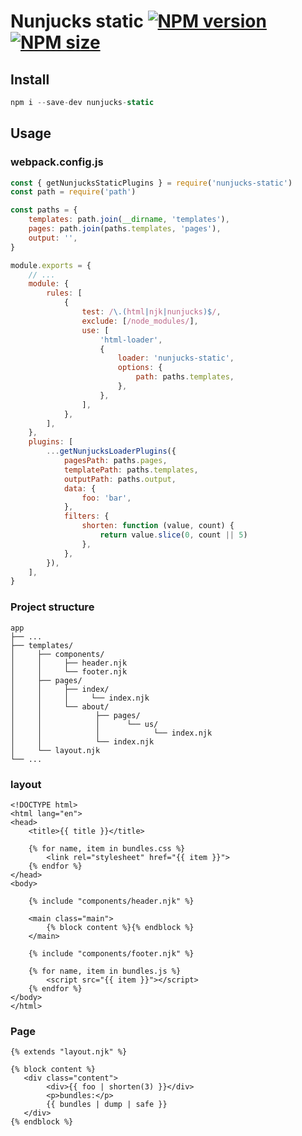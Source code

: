 [npm-url]: https://www.npmjs.com/package/nunjucks-static
[npm-image]: https://img.shields.io/npm/v/nunjucks-static?color=blue
[logo-url]: https://github.com/ereminnf/nunjucks-static
[logo-image]: https://i.ibb.co/ZLJQnqP/nunjucks-static.webp
[size-image]: https://img.shields.io/npm/dm/nunjucks-static.svg
[size-url]: https://www.npmjs.com/package/nunjucks-static

# Nunjucks static [![NPM version][npm-image]][npm-url] [![NPM size][size-image]][size-url]

## Install

```js
npm i --save-dev nunjucks-static
```

## Usage

### webpack.config.js

```js
const { getNunjucksStaticPlugins } = require('nunjucks-static')
const path = require('path')

const paths = {
    templates: path.join(__dirname, 'templates'),
    pages: path.join(paths.templates, 'pages'),
    output: '',
}

module.exports = {
    // ...
    module: {
        rules: [
            {
                test: /\.(html|njk|nunjucks)$/,
                exclude: [/node_modules/],
                use: [
                    'html-loader',
                    {
                        loader: 'nunjucks-static',
                        options: {
                            path: paths.templates,
                        },
                    },
                ],
            },
        ],
    },
    plugins: [
        ...getNunjucksLoaderPlugins({
            pagesPath: paths.pages,
            templatePath: paths.templates,
            outputPath: paths.output,
            data: {
                foo: 'bar',
            },
            filters: {
                shorten: function (value, count) {
                    return value.slice(0, count || 5)
                },
            },
        }),
    ],
}
```

### Project structure

```
app
├── ...
├── templates/
│     ├── components/
│     │     ├── header.njk
│     │     └── footer.njk
│     ├── pages/
│     │     ├── index/
│     │     │     └── index.njk
│     │     └── about/
│     │            ├── pages/
│     │            │      └── us/
│     │            │            └── index.njk
│     │            └── index.njk
│     └── layout.njk
└── ...
```

### layout

```twig
<!DOCTYPE html>
<html lang="en">
<head>
    <title>{{ title }}</title>

    {% for name, item in bundles.css %}
        <link rel="stylesheet" href="{{ item }}">
    {% endfor %}
</head>
<body>

    {% include "components/header.njk" %}

    <main class="main">
        {% block content %}{% endblock %}
    </main>

    {% include "components/footer.njk" %}

    {% for name, item in bundles.js %}
        <script src="{{ item }}"></script>
    {% endfor %}
</body>
</html>
```

### Page

```twig
{% extends "layout.njk" %}

{% block content %}
   <div class="content">
        <div>{{ foo | shorten(3) }}</div>
        <p>bundles:</p>
        {{ bundles | dump | safe }}
   </div>
{% endblock %}
```
